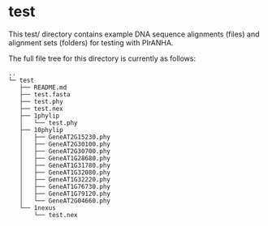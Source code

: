 # test

This test/ directory contains example DNA sequence alignments (files) and alignment sets (folders) for testing with PIrANHA.

The full file tree for this directory is currently as follows:


```
..
└─ test
   ├── README.md
   ├── test.fasta
   ├── test.phy
   ├── test.nex
   ├── 1phylip
   │   └── test.phy
   ├── 10phylip
   │   ├── GeneAT2G15230.phy
   │   ├── GeneAT2G30100.phy
   │   ├── GeneAT2G30700.phy
   │   ├── GeneAT1G28680.phy
   │   ├── GeneAT1G31780.phy
   │   ├── GeneAT1G32080.phy
   │   ├── GeneAT1G32220.phy
   │   ├── GeneAT1G76730.phy
   │   ├── GeneAT1G79120.phy
   │   └── GeneAT2G04660.phy
   └── 1nexus
       └── test.nex
```
